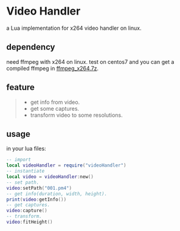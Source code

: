 # Video Handler
a Lua implementation for x264 video handler on linux.

## dependency
need ffmpeg with x264 on linux.
test on centos7 and you can get a compiled ffmpeg in [ffmpeg_x264.7z](https://github.com/c0de1ife/videoHandler/blob/master/ffmpeg_x264.7z).

## feature
>* get info from video.
>* get some captures.
>* transform video to some resolutions.

## usage
in your lua files:
```lua
-- import
local videoHandler = require("videoHandler")
-- instantiate
local video = videoHandler:new()
-- set path.
video:setPath("001.pm4")
-- get info(duration, width, height).
print(video:getInfo())
-- get captures.
video:capture()
-- transform.
video:fitHeight()
```

